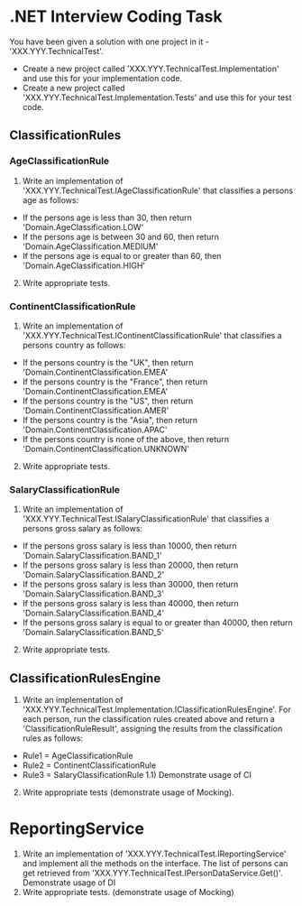 # .NET Interview Coding Task

You have been given a solution with one project in it - 'XXX.YYY.TechnicalTest'.

- Create a new project called 'XXX.YYY.TechnicalTest.Implementation' and use this for your implementation code.
- Create a new project called 'XXX.YYY.TechnicalTest.Implementation.Tests' and use this for your test code.

## ClassificationRules

### AgeClassificationRule
1) Write an implementation of 'XXX.YYY.TechnicalTest.IAgeClassificationRule' that classifies a persons age as follows:
- If the persons age is less than 30, then return 'Domain.AgeClassification.LOW'
- If the persons age is between 30 and 60, then return 'Domain.AgeClassification.MEDIUM'
- If the persons age is equal to or greater than 60, then 'Domain.AgeClassification.HIGH'
2) Write appropriate tests.

### ContinentClassificationRule
1) Write an implementation of 'XXX.YYY.TechnicalTest.IContinentClassificationRule' that classifies a persons country as follows:
- If the persons country is the "UK", then return 'Domain.ContinentClassification.EMEA'
- If the persons country is the "France", then return 'Domain.ContinentClassification.EMEA'
- If the persons country is the "US", then return 'Domain.ContinentClassification.AMER'
- If the persons country is the "Asia", then return 'Domain.ContinentClassification.APAC'
- If the persons country is none of the above, then return 'Domain.ContinentClassification.UNKNOWN'
2) Write appropriate tests.

### SalaryClassificationRule
1) Write an implementation of 'XXX.YYY.TechnicalTest.ISalaryClassificationRule' that classifies a persons gross salary as follows:
- If the persons gross salary is less than 10000, then return 'Domain.SalaryClassification.BAND_1'
- If the persons gross salary is less than 20000, then return 'Domain.SalaryClassification.BAND_2'
- If the persons gross salary is less than 30000, then return 'Domain.SalaryClassification.BAND_3'
- If the persons gross salary is less than 40000, then return 'Domain.SalaryClassification.BAND_4'
- If the persons gross salary is equal to or greater than 40000, then return 'Domain.SalaryClassification.BAND_5'
2) Write appropriate tests.

## ClassificationRulesEngine
1) Write an implementation of 'XXX.YYY.TechnicalTest.Implementation.IClassificationRulesEngine'. For each person, run the classification rules created above and return a 'ClassificationRuleResult', assigning the results from the classification rules as follows:
- Rule1 = AgeClassificationRule
- Rule2 = ContinentClassificationRule
- Rule3 = SalaryClassificationRule
1.1) Demonstrate usage of CI
2) Write appropriate tests (demonstrate usage of Mocking).

# ReportingService
1) Write an implementation of 'XXX.YYY.TechnicalTest.IReportingService' and implement all the methods on the interface. The list of persons can get retrieved from 'XXX.YYY.TechnicalTest.IPersonDataService.Get()'. Demonstrate usage of DI
2) Write appropriate tests. (demonstrate usage of Mocking)
